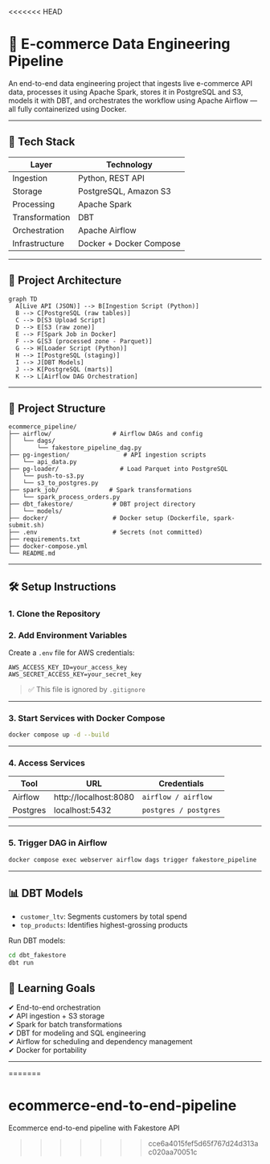 <<<<<<< HEAD
# 🛒 E-commerce Data Engineering Pipeline

An end-to-end data engineering project that ingests live e-commerce API data, processes it using Apache Spark, stores it in PostgreSQL and S3, models it with DBT, and orchestrates the workflow using Apache Airflow — all fully containerized using Docker.

---

## 🚀 Tech Stack

| Layer        | Technology         |
|-------------|--------------------|
| Ingestion    | Python, REST API   |
| Storage      | PostgreSQL, Amazon S3 |
| Processing   | Apache Spark       |
| Transformation | DBT              |
| Orchestration | Apache Airflow    |
| Infrastructure | Docker + Docker Compose |

---

## 🧱 Project Architecture

```mermaid
graph TD
  A[Live API (JSON)] --> B[Ingestion Script (Python)]
  B --> C[PostgreSQL (raw tables)]
  C --> D[S3 Upload Script]
  D --> E[S3 (raw zone)]
  E --> F[Spark Job in Docker]
  F --> G[S3 (processed zone - Parquet)]
  G --> H[Loader Script (Python)]
  H --> I[PostgreSQL (staging)]
  I --> J[DBT Models]
  J --> K[PostgreSQL (marts)]
  K --> L[Airflow DAG Orchestration]
```

---

## 📂 Project Structure

```
ecommerce_pipeline/
├── airflow/                 # Airflow DAGs and config
│   └── dags/
│       └── fakestore_pipeline_dag.py
├── pg-ingestion/               # API ingestion scripts
│   └── api_data.py
├── pg-loader/                 # Load Parquet into PostgreSQL
│   └── push-to-s3.py
│   └── s3_to_postgres.py
├── spark_job/              # Spark transformations
│   └── spark_process_orders.py
├── dbt_fakestore/           # DBT project directory
│   └── models/
├── docker/                  # Docker setup (Dockerfile, spark-submit.sh)
├── .env                     # Secrets (not committed)
├── requirements.txt
├── docker-compose.yml
└── README.md
```

---

## 🛠️ Setup Instructions

### 1. Clone the Repository


### 2. Add Environment Variables

Create a `.env` file for AWS credentials:

```env
AWS_ACCESS_KEY_ID=your_access_key
AWS_SECRET_ACCESS_KEY=your_secret_key
```

> ✅ This file is ignored by `.gitignore`

---

### 3. Start Services with Docker Compose

```bash
docker compose up -d --build
```

---

### 4. Access Services

| Tool      | URL                  | Credentials           |
|-----------|----------------------|------------------------|
| Airflow   | http://localhost:8080 | `airflow / airflow`   |
| Postgres  | localhost:5432       | `postgres / postgres` |

---

### 5. Trigger DAG in Airflow

```bash
docker compose exec webserver airflow dags trigger fakestore_pipeline
```

---

## 📊 DBT Models

- `customer_ltv`: Segments customers by total spend
- `top_products`: Identifies highest-grossing products

Run DBT models:

```bash
cd dbt_fakestore
dbt run
```

## 🧠 Learning Goals

✔ End-to-end orchestration  
✔ API ingestion + S3 storage  
✔ Spark for batch transformations  
✔ DBT for modeling and SQL engineering  
✔ Airflow for scheduling and dependency management  
✔ Docker for portability  

---
=======
# ecommerce-end-to-end-pipeline
Ecommerce end-to-end pipeline with Fakestore API
>>>>>>> cce6a4015fef5d65f767d24d313ac020aa70051c
